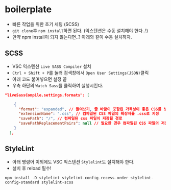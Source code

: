 # boilerplate

- 빠른 작업을 위한 초기 세팅 (SCSS)
- `git clone`후 `npm install`하면 된다. (익스텐션은 수동 설치해야 한다..!)
- 만약 npm install이 되지 않는다면..? 아래와 같이 수동 설치하자.

## SCSS

- VSC 익스텐션 `Live SASS Compiler` 설치
- `Ctrl + Shift + P`를 눌러 검색창에서 `Open User Settings(JSON)`클릭
- 아래 코드 붙여넣으면 설정 끝
- 우측 하단의 `Watch Sass`를 클릭하여 실행시킨다.

```json
"liveSassCompile.settings.formats": [

    {
      "format": "expanded", // 들여쓰기, 줄 바꿈이 포함된 가독성이 좋은 CSS를 생성함
      "extensionName": ".css", // 컴파일된 CSS 파일의 확장자를 .css로 지정
      "savePath": "/", // 컴파일된 css 파일이 저장될 경로
      "savePathReplacementPairs": null // 필요한 경우 컴파일된 CSS 파일의 저장 경로를 대체할 수 있는 설정
    }
  ],
```

## StyleLint

- 아래 명령어 이외에도 VSC 익스텐션 `Stylelint`도 설치해야 한다.
- 설치 후 reload 필수!

```
npm install -D stylelint stylelint-config-recess-order stylelint-config-standard stylelint-scss
```
